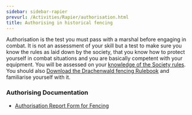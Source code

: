```yaml
---
sidebar: sidebar-rapier
prevurl: /Activities/Rapier/authorisation.html
title: Authorising in historical fencing
---
```


Authorisation is the test you must pass with a marshal before engaging in combat. It is not an assessment of your skill but a test to make sure you know the rules as laid down by the society, that you know how to protect yourself in combat situations and you are basically competent with your equipment. You will be assessed on your [knowledge of the Society rules](https://www.sca.org/resources/martial-activities/).  You should also [Download the Drachenwald fencing Rulebook](https://drachenwald.sca.org/offices/fencing-marshal/) and familiarise yourself with it.



### Authorising Documentation
- [Authorisation Report Form for Fencing](https://drachenwald.sca.org/offices/fencing-marshal/)
